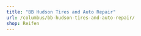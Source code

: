 ```yaml
---
title: "BB Hudson Tires and Auto Repair"
url: /columbus/bb-hudson-tires-and-auto-repair/
shop: Reifen
---
```

